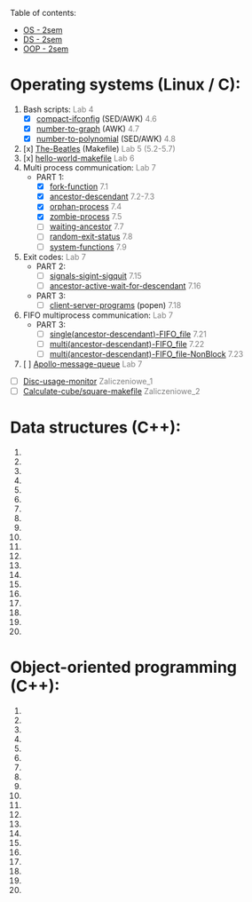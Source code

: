 Table of contents:
* [OS - 2sem](https://github.com/RobertNeat#operating-systems-linux--c)
* [DS - 2sem](https://github.com/RobertNeat#data-structures-c)
* [OOP - 2sem](https://github.com/RobertNeat#object-oriented-programming-c)

# Operating systems (Linux / C):
1. Bash scripts: <span style="color:grey">Lab 4</span>
    * [x] [compact-ifconfig](https://github.com/RobertNeat/compact-ifconfig) (SED/AWK) <span style="color:grey"> 4.6</span>
    * [x] [number-to-graph](https://github.com/RobertNeat/number-to-graph) (AWK) <span style="color:grey"> 4.7</span>
    * [x] [number-to-polynomial](https://github.com/RobertNeat/number-to-polynomial) (SED/AWK) <span style="color:grey"> 4.8</span>
1. [x] [The-Beatles](https://github.com/RobertNeat/The-Beatles) (Makefile) <span style="color:grey">Lab 5 (5.2-5.7)</span>
1. [x] [hello-world-makefile](https://github.com/RobertNeat/hello-world-makefile) <span style="color:grey">Lab 6</span>
1. Multi process communication: <span style="color:grey">Lab 7</span>
    * PART 1:
        * [x] [fork-function](https://github.com/RobertNeat/fork-function) <span style="color:grey"> 7.1</span>
        * [x] [ancestor-descendant](https://github.com/RobertNeat/ancestor-descendant) <span style="color:grey"> 7.2-7.3</span>
        * [x] [orphan-process](https://github.com/RobertNeat/orphan-process) <span style="color:grey"> 7.4</span>
        * [x] [zombie-process](https://github.com/RobertNeat/zombie-process) <span style="color:grey"> 7.5</span>
        * [ ] [waiting-ancestor]() <span style="color:grey"> 7.7</span>
        * [ ] [random-exit-status]() <span style="color:grey"> 7.8</span>
        * [ ] [system-functions]() <span style="color:grey"> 7.9</span>
1. Exit codes: <span style="color:grey">Lab 7</span>
    * PART 2:
        * [ ] [signals-sigint-sigquit]() <span style="color:grey"> 7.15</span>
        * [ ] [ancestor-active-wait-for-descendant]() <span style="color:grey"> 7.16</span>
    * PART 3:
        * [ ] [client-server-programs]() (popen)<span style="color:grey"> 7.18</span>
1. FIFO multiprocess communication: <span style="color:grey">Lab 7</span>
    * PART 3:
        * [ ] [single(ancestor-descendant)-FIFO_file]() <span style="color:grey"> 7.21</span>
        * [ ] [multi(ancestor-descendant)-FIFO_file]() <span style="color:grey"> 7.22</span>
        * [ ] [multi(ancestor-descendant)-FIFO_file-NonBlock]() <span style="color:grey"> 7.23</span>
1. [ ] [Apollo-message-queue]() <span style="color:grey">Lab 7</span>
- [ ] [Disc-usage-monitor]() <span style="color:grey">Zaliczeniowe_1 </span>
- [ ] [Calculate-cube/square-makefile]() <span style="color:grey">Zaliczeniowe_2 </span>

# Data structures (C++):
1. 
1. 
1. 
1. 
1. 
1. 
1. 
1. 
1. 
1. 
1. 
1. 
1. 
1. 
1. 
1. 
1. 
1. 
1. 
1. 

# Object-oriented programming (C++):
1. 
1. 
1. 
1. 
1. 
1. 
1. 
1. 
1. 
1. 
1. 
1. 
1. 
1. 
1. 
1. 
1. 
1. 
1. 
1. 


<!--<input type="checkbox" disabled />-->
<!--<input type="checkbox" checked />-->
